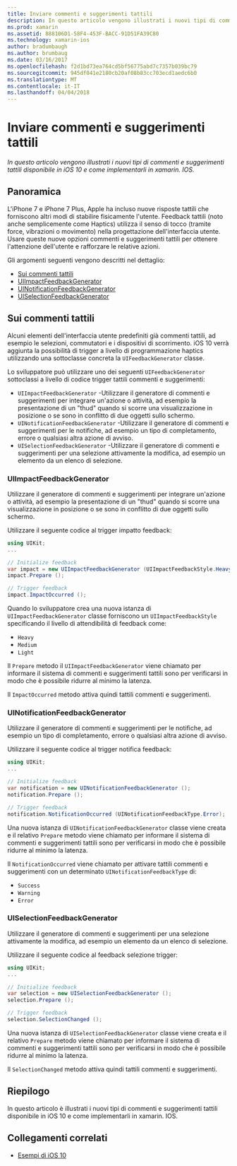 ```yaml
---
title: Inviare commenti e suggerimenti tattili
description: In questo articolo vengono illustrati i nuovi tipi di commenti e suggerimenti tattili disponibile in iOS 10 e come implementarli in xamarin. IOS.
ms.prod: xamarin
ms.assetid: 888106D1-58F4-453F-BACC-91D51FA39C80
ms.technology: xamarin-ios
author: bradumbaugh
ms.author: brumbaug
ms.date: 03/16/2017
ms.openlocfilehash: f2d1bd73ea764cd5bf56775abd7c7357b039bc79
ms.sourcegitcommit: 945df041e2180cb20af08b83cc703ecd1aedc6b0
ms.translationtype: MT
ms.contentlocale: it-IT
ms.lasthandoff: 04/04/2018
---
```

# <a name="providing-haptic-feedback"></a>Inviare commenti e suggerimenti tattili

_In questo articolo vengono illustrati i nuovi tipi di commenti e suggerimenti tattili disponibile in iOS 10 e come implementarli in xamarin. IOS._

<a name="Overview" />

## <a name="overview"></a>Panoramica

L'iPhone 7 e iPhone 7 Plus, Apple ha incluso nuove risposte tattili che forniscono altri modi di stabilire fisicamente l'utente. Feedback tattili (noto anche semplicemente come Haptics) utilizza il senso di tocco (tramite force, vibrazioni o movimento) nella progettazione dell'interfaccia utente. Usare queste nuove opzioni commenti e suggerimenti tattili per ottenere l'attenzione dell'utente e rafforzare le relative azioni.

Gli argomenti seguenti vengono descritti nel dettaglio:

- [Sui commenti tattili](#About-Haptic-Feedback)
- [UIImpactFeedbackGenerator](#UIImpactFeedbackGenerator)
- [UINotificationFeedbackGenerator](#UINotificationFeedbackGenerator)
- [UISelectionFeedbackGenerator](#UISelectionFeedbackGenerator)

<a name="About-Haptic-Feedback" />

## <a name="about-haptic-feedback"></a>Sui commenti tattili

Alcuni elementi dell'interfaccia utente predefiniti già commenti tattili, ad esempio le selezioni, commutatori e i dispositivi di scorrimento. iOS 10 verrà aggiunta la possibilità di trigger a livello di programmazione haptics utilizzando una sottoclasse concreta la `UIFeedbackGenerator` classe.

Lo sviluppatore può utilizzare uno dei seguenti `UIFeedbackGenerator` sottoclassi a livello di codice trigger tattili commenti e suggerimenti:

- `UIImpactFeedbackGenerator` -Utilizzare il generatore di commenti e suggerimenti per integrare un'azione o attività, ad esempio la presentazione di un "thud" quando si scorre una visualizzazione in posizione o se sono in conflitto di due oggetti sullo schermo.
- `UINotificationFeedbackGenerator` -Utilizzare il generatore di commenti e suggerimenti per le notifiche, ad esempio un tipo di completamento, errore o qualsiasi altra azione di avviso.
- `UISelectionFeedbackGenerator` -Utilizzare il generatore di commenti e suggerimenti per una selezione attivamente la modifica, ad esempio un elemento da un elenco di selezione.

<a name="UIImpactFeedbackGenerator" />

### <a name="uiimpactfeedbackgenerator"></a>UIImpactFeedbackGenerator

Utilizzare il generatore di commenti e suggerimenti per integrare un'azione o attività, ad esempio la presentazione di un "thud" quando si scorre una visualizzazione in posizione o se sono in conflitto di due oggetti sullo schermo.

Utilizzare il seguente codice al trigger impatto feedback:

```csharp
using UIKit;
...

// Initialize feedback
var impact = new UIImpactFeedbackGenerator (UIImpactFeedbackStyle.Heavy);
impact.Prepare ();

// Trigger feedback
impact.ImpactOccurred ();
```

Quando lo sviluppatore crea una nuova istanza di `UIImpactFeedbackGenerator` classe forniscono un `UIImpactFeedbackStyle` specificando il livello di attendibilità di feedback come:

- `Heavy`
- `Medium`
- `Light`

Il `Prepare` metodo il `UIImpactFeedbackGenerator` viene chiamato per informare il sistema di commenti e suggerimenti tattili sono per verificarsi in modo che è possibile ridurre al minimo la latenza.

Il `ImpactOccurred` metodo attiva quindi tattili commenti e suggerimenti.

<a name="UINotificationFeedbackGenerator" />

### <a name="uinotificationfeedbackgenerator"></a>UINotificationFeedbackGenerator

Utilizzare il generatore di commenti e suggerimenti per le notifiche, ad esempio un tipo di completamento, errore o qualsiasi altra azione di avviso.

Utilizzare il seguente codice al trigger notifica feedback:

```csharp
using UIKit;
...

// Initialize feedback
var notification = new UINotificationFeedbackGenerator ();
notification.Prepare ();

// Trigger feedback
notification.NotificationOccurred (UINotificationFeedbackType.Error);
```

Una nuova istanza di `UINotificationFeedbackGenerator` classe viene creata e il relativo `Prepare` metodo viene chiamato per informare il sistema di commenti e suggerimenti tattili sono per verificarsi in modo che è possibile ridurre al minimo la latenza.

Il `NotificationOccurred` viene chiamato per attivare tattili commenti e suggerimenti con un determinato `UINotificationFeedbackType` di:

- `Success`
- `Warning`
- `Error`

<a name="UISelectionFeedbackGenerator" />

### <a name="uiselectionfeedbackgenerator"></a>UISelectionFeedbackGenerator

Utilizzare il generatore di commenti e suggerimenti per una selezione attivamente la modifica, ad esempio un elemento da un elenco di selezione.

Utilizzare il seguente codice al feedback selezione trigger:

```csharp
using UIKit;
...

// Initialize feedback
var selection = new UISelectionFeedbackGenerator ();
selection.Prepare ();

// Trigger feedback
selection.SelectionChanged ();
```

Una nuova istanza di `UISelectionFeedbackGenerator` classe viene creata e il relativo `Prepare` metodo viene chiamato per informare il sistema di commenti e suggerimenti tattili sono per verificarsi in modo che è possibile ridurre al minimo la latenza.

Il `SelectionChanged` metodo attiva quindi tattili commenti e suggerimenti.

## <a name="summary"></a>Riepilogo

In questo articolo è illustrati i nuovi tipi di commenti e suggerimenti tattili disponibile in iOS 10 e come implementarli in xamarin. IOS.

## <a name="related-links"></a>Collegamenti correlati

- [Esempi di iOS 10](https://developer.xamarin.com/samples/ios/iOS10/)
